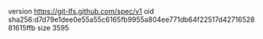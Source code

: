 version https://git-lfs.github.com/spec/v1
oid sha256:d7d79e1dee0e55a55c6165fb9955a804ee771db64f22517d4271652881615ffb
size 3595
